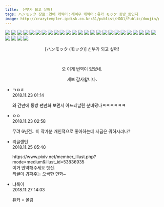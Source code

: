 ```yaml
---
title:  신부가 되고 싶어!
tags: ハンモック 장르：연애 캐릭터：레이무 캐릭터：유카 モック 동방_동인지
image: http://crazytempler.ipdisk.co.kr:81/publist/HDD1/Public/doujin/ghap/5240/001.jpg
---
```

<img src="http://crazytempler.ipdisk.co.kr:81/publist/HDD1/Public/doujin/ghap/5240/001.jpg">
<img src="http://crazytempler.ipdisk.co.kr:81/publist/HDD1/Public/doujin/ghap/5240/002.jpg">
<img src="http://crazytempler.ipdisk.co.kr:81/publist/HDD1/Public/doujin/ghap/5240/003.jpg">
<img src="http://crazytempler.ipdisk.co.kr:81/publist/HDD1/Public/doujin/ghap/5240/004.jpg">
<img src="http://crazytempler.ipdisk.co.kr:81/publist/HDD1/Public/doujin/ghap/5240/005.jpg">
<img src="http://crazytempler.ipdisk.co.kr:81/publist/HDD1/Public/doujin/ghap/5240/006.jpg">
<img src="http://crazytempler.ipdisk.co.kr:81/publist/HDD1/Public/doujin/ghap/5240/007.jpg">
<img src="http://crazytempler.ipdisk.co.kr:81/publist/HDD1/Public/doujin/ghap/5240/008.jpg">
<img src="http://crazytempler.ipdisk.co.kr:81/publist/HDD1/Public/doujin/ghap/5240/009.jpg">
<img src="http://crazytempler.ipdisk.co.kr:81/publist/HDD1/Public/doujin/ghap/5240/010.jpg">
<img src="http://crazytempler.ipdisk.co.kr:81/publist/HDD1/Public/doujin/ghap/5240/011.jpg">
<img src="http://crazytempler.ipdisk.co.kr:81/publist/HDD1/Public/doujin/ghap/5240/012.jpg">
<img src="http://crazytempler.ipdisk.co.kr:81/publist/HDD1/Public/doujin/ghap/5240/013.jpg">
<img src="http://crazytempler.ipdisk.co.kr:81/publist/HDD1/Public/doujin/ghap/5240/014.jpg">
<img src="http://crazytempler.ipdisk.co.kr:81/publist/HDD1/Public/doujin/ghap/5240/015.jpg">
<img src="http://crazytempler.ipdisk.co.kr:81/publist/HDD1/Public/doujin/ghap/5240/016.jpg">
<img src="http://crazytempler.ipdisk.co.kr:81/publist/HDD1/Public/doujin/ghap/5240/017.jpg">
<img src="http://crazytempler.ipdisk.co.kr:81/publist/HDD1/Public/doujin/ghap/5240/018.jpg">
<img src="http://crazytempler.ipdisk.co.kr:81/publist/HDD1/Public/doujin/ghap/5240/019.jpg">
<img src="http://crazytempler.ipdisk.co.kr:81/publist/HDD1/Public/doujin/ghap/5240/020.jpg">
<img src="http://crazytempler.ipdisk.co.kr:81/publist/HDD1/Public/doujin/ghap/5240/021.jpg">
<img src="http://crazytempler.ipdisk.co.kr:81/publist/HDD1/Public/doujin/ghap/5240/022.jpg">
<img src="http://crazytempler.ipdisk.co.kr:81/publist/HDD1/Public/doujin/ghap/5240/023.jpg">
<img src="http://crazytempler.ipdisk.co.kr:81/publist/HDD1/Public/doujin/ghap/5240/024.jpg">
<img src="http://crazytempler.ipdisk.co.kr:81/publist/HDD1/Public/doujin/ghap/5240/025.jpg">
<img src="http://crazytempler.ipdisk.co.kr:81/publist/HDD1/Public/doujin/ghap/5240/026.jpg">
<img src="http://crazytempler.ipdisk.co.kr:81/publist/HDD1/Public/doujin/ghap/5240/027.jpg">
<img src="http://crazytempler.ipdisk.co.kr:81/publist/HDD1/Public/doujin/ghap/5240/028.jpg">
<img src="http://crazytempler.ipdisk.co.kr:81/publist/HDD1/Public/doujin/ghap/5240/029.jpg">
<p style="text-align: center; clear: none; float: none;">[ハンモック (モック)] 신부가 되고 싶어!</p>
<p style="text-align: center; clear: none; float: none;"><br/></p>
<p style="text-align: center; clear: none; float: none;">오 이게 번역이 있었네.</p>
<p style="text-align: center; clear: none; float: none;">제보 감사합니다.</p>
<div class="cb_module cb_fluid">
<div class="cb_wrt cb_profile">
<div class="comment">
<ul>
<li class="cb_thumb_off" id="comment15377168">
<div class="cb_comment_area">
<div class="cb_info_area">
<div class="cb_section">
<span class="cb_nick_name">ㄱㅁㅎ</span>
</div>
<div class="cb_section">
<span class="cb_date">2018.11.23 01:14 </span>
</div>
</div>
<div class="cb_dsc_comment">
<p class="cb_dsc">
											와 간만에 동방 팬만화 보면서 아드레날린 분비됐다ㅋㅋㅋㅋㅋㅋ
										</p>
</div>
</div></li>
<li class="cb_thumb_off" id="comment15377232">
<div class="cb_comment_area">
<div class="cb_info_area">
<div class="cb_section">
<span class="cb_nick_name">ㅇㅇ</span>
</div>
<div class="cb_section">
<span class="cb_date">2018.11.23 02:58 </span>
</div>
</div>
<div class="cb_dsc_comment">
<p class="cb_dsc">
											무려 6년전.. 이 작가분 개인적으로 좋아하는데 지금은 뭐하시러나?
										</p>
</div>
</div></li>
<li class="cb_thumb_off" id="comment15378102">
<div class="cb_comment_area">
<div class="cb_info_area">
<div class="cb_section">
<span class="cb_nick_name">리글랜턴</span>
</div>
<div class="cb_section">
<span class="cb_date">2018.11.25 05:40 </span>
</div>
</div>
<div class="cb_dsc_comment">
<p class="cb_dsc">
											https://www.pixiv.net/member_illust.php?mode=medium&amp;illust_id=53836935<br/>
이거 번역해주세요 핫산.<br/>
리글이 귀파주는 오싹한 만화~<br/>
</p>
</div>
</div></li>
<li class="cb_thumb_off" id="comment15379127">
<div class="cb_comment_area">
<div class="cb_info_area">
<div class="cb_section">
<span class="cb_nick_name">냐룩이</span>
</div>
<div class="cb_section">
<span class="cb_date">2018.11.27 14:03 </span>
</div>
</div>
<div class="cb_dsc_comment">
<p class="cb_dsc">
											유카 = 꼴림
										</p>
</div>
</div></li>
</ul>
</div>
</div>
</div>